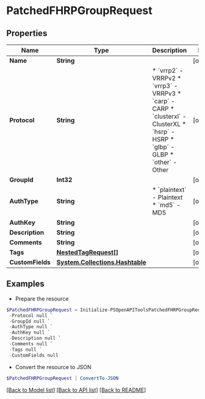 # PatchedFHRPGroupRequest
## Properties

Name | Type | Description | Notes
------------ | ------------- | ------------- | -------------
**Name** | **String** |  | [optional] 
**Protocol** | **String** | * &#x60;vrrp2&#x60; - VRRPv2 * &#x60;vrrp3&#x60; - VRRPv3 * &#x60;carp&#x60; - CARP * &#x60;clusterxl&#x60; - ClusterXL * &#x60;hsrp&#x60; - HSRP * &#x60;glbp&#x60; - GLBP * &#x60;other&#x60; - Other | [optional] 
**GroupId** | **Int32** |  | [optional] 
**AuthType** | **String** | * &#x60;plaintext&#x60; - Plaintext * &#x60;md5&#x60; - MD5 | [optional] 
**AuthKey** | **String** |  | [optional] 
**Description** | **String** |  | [optional] 
**Comments** | **String** |  | [optional] 
**Tags** | [**NestedTagRequest[]**](NestedTagRequest.md) |  | [optional] 
**CustomFields** | [**System.Collections.Hashtable**](AnyType.md) |  | [optional] 

## Examples

- Prepare the resource
```powershell
$PatchedFHRPGroupRequest = Initialize-PSOpenAPIToolsPatchedFHRPGroupRequest  -Name null `
 -Protocol null `
 -GroupId null `
 -AuthType null `
 -AuthKey null `
 -Description null `
 -Comments null `
 -Tags null `
 -CustomFields null
```

- Convert the resource to JSON
```powershell
$PatchedFHRPGroupRequest | ConvertTo-JSON
```

[[Back to Model list]](../README.md#documentation-for-models) [[Back to API list]](../README.md#documentation-for-api-endpoints) [[Back to README]](../README.md)

